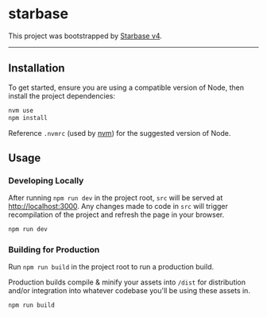 # starbase

This project was bootstrapped by [Starbase v4](https://github.com/bstaruk/starbase).

---

## Installation

To get started, ensure you are using a compatible version of Node, then install the project dependencies:

```bash
nvm use
npm install
```

Reference `.nvmrc` (used by [nvm](https://github.com/nvm-sh/nvm)) for the suggested version of Node.

## Usage

### Developing Locally

After running `npm run dev` in the project root, `src` will be served at [http://localhost:3000](http://localhost:3000). Any changes made to code in `src` will trigger recompilation of the project and refresh the page in your browser.

```bash
npm run dev
```

### Building for Production

Run `npm run build` in the project root to run a production build.

Production builds compile & minify your assets into `/dist` for distribution and/or integration into whatever codebase you'll be using these assets in.

```bash
npm run build
```
